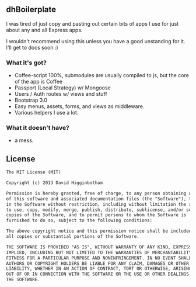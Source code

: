 ## dhBoilerplate 
I was tired of just copy and pasting out certain bits of apps I use for just about any and all Express apps.

I wouldn't recommend using this unless you have a good unstanding for it. I'll get to docs soon :)

### What it's got?
- Coffee-script 100%, submodules are usually compiled to js, but the core of the app is Coffee
- Passport (Local Strategy) w/ Mongoose
- Users / Auth routes w/ views and stuff
- Bootstrap 3.0
- Easy menus, assets, forms, and views as middleware.
- Various helpers I use a lot.

### What it doesn't have?
- a mess.

## License
```md
The MIT License (MIT)

Copyright (c) 2013 David Higginbotham 

Permission is hereby granted, free of charge, to any person obtaining a copy
of this software and associated documentation files (the "Software"), to deal
in the Software without restriction, including without limitation the rights
to use, copy, modify, merge, publish, distribute, sublicense, and/or sell
copies of the Software, and to permit persons to whom the Software is
furnished to do so, subject to the following conditions:

The above copyright notice and this permission notice shall be included in
all copies or substantial portions of the Software.

THE SOFTWARE IS PROVIDED "AS IS", WITHOUT WARRANTY OF ANY KIND, EXPRESS OR
IMPLIED, INCLUDING BUT NOT LIMITED TO THE WARRANTIES OF MERCHANTABILITY,
FITNESS FOR A PARTICULAR PURPOSE AND NONINFRINGEMENT. IN NO EVENT SHALL THE
AUTHORS OR COPYRIGHT HOLDERS BE LIABLE FOR ANY CLAIM, DAMAGES OR OTHER
LIABILITY, WHETHER IN AN ACTION OF CONTRACT, TORT OR OTHERWISE, ARISING FROM,
OUT OF OR IN CONNECTION WITH THE SOFTWARE OR THE USE OR OTHER DEALINGS IN
THE SOFTWARE.
```
